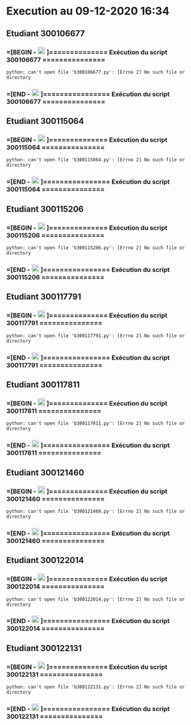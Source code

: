 # Execution au 09-12-2020 16:34

## Etudiant 300106677 
###  =[BEGIN - <image src='https://avatars0.githubusercontent.com/u/71027895?s=460&v=4' width=20 height=20></image> ]============== Exécution du script 300106677 =============== 
```
python: can't open file 'b300106677.py': [Errno 2] No such file or directory
```
###  =[END - <image src='https://avatars0.githubusercontent.com/u/71027895?s=460&v=4' width=20 height=20></image> ]================ Exécution du script 300106677 =============== 

## Etudiant 300115064 
###  =[BEGIN - <image src='https://avatars0.githubusercontent.com/u/72874987?s=460&v=4' width=20 height=20></image> ]============== Exécution du script 300115064 =============== 
```
python: can't open file 'b300115064.py': [Errno 2] No such file or directory
```
###  =[END - <image src='https://avatars0.githubusercontent.com/u/72874987?s=460&v=4' width=20 height=20></image> ]================ Exécution du script 300115064 =============== 

## Etudiant 300115206 
###  =[BEGIN - <image src='https://avatars0.githubusercontent.com/u/73952068?s=460&v=4' width=20 height=20></image> ]============== Exécution du script 300115206 =============== 
```
python: can't open file 'b300115206.py': [Errno 2] No such file or directory
```
###  =[END - <image src='https://avatars0.githubusercontent.com/u/73952068?s=460&v=4' width=20 height=20></image> ]================ Exécution du script 300115206 =============== 

## Etudiant 300117791 
###  =[BEGIN - <image src='https://avatars0.githubusercontent.com/u/73952191?s=460&v=4' width=20 height=20></image> ]============== Exécution du script 300117791 =============== 
```
python: can't open file 'b300117791.py': [Errno 2] No such file or directory
```
###  =[END - <image src='https://avatars0.githubusercontent.com/u/73952191?s=460&v=4' width=20 height=20></image> ]================ Exécution du script 300117791 =============== 

## Etudiant 300117811 
###  =[BEGIN - <image src='https://avatars0.githubusercontent.com/u/71027809?s=460&v=4' width=20 height=20></image> ]============== Exécution du script 300117811 =============== 
```
python: can't open file 'b300117811.py': [Errno 2] No such file or directory
```
###  =[END - <image src='https://avatars0.githubusercontent.com/u/71027809?s=460&v=4' width=20 height=20></image> ]================ Exécution du script 300117811 =============== 

## Etudiant 300121460 
###  =[BEGIN - <image src='https://avatars0.githubusercontent.com/u/71027883?s=460&v=4' width=20 height=20></image> ]============== Exécution du script 300121460 =============== 
```
python: can't open file 'b300121460.py': [Errno 2] No such file or directory
```
###  =[END - <image src='https://avatars0.githubusercontent.com/u/71027883?s=460&v=4' width=20 height=20></image> ]================ Exécution du script 300121460 =============== 

## Etudiant 300122014 
###  =[BEGIN - <image src='https://avatars0.githubusercontent.com/u/71392439?s=460&v=4' width=20 height=20></image> ]============== Exécution du script 300122014 =============== 
```
python: can't open file 'b300122014.py': [Errno 2] No such file or directory
```
###  =[END - <image src='https://avatars0.githubusercontent.com/u/71392439?s=460&v=4' width=20 height=20></image> ]================ Exécution du script 300122014 =============== 

## Etudiant 300122131 
###  =[BEGIN - <image src='https://avatars0.githubusercontent.com/u/71394111?s=460&v=4' width=20 height=20></image> ]============== Exécution du script 300122131 =============== 
```
python: can't open file 'b300122131.py': [Errno 2] No such file or directory
```
###  =[END - <image src='https://avatars0.githubusercontent.com/u/71394111?s=460&v=4' width=20 height=20></image> ]================ Exécution du script 300122131 =============== 
